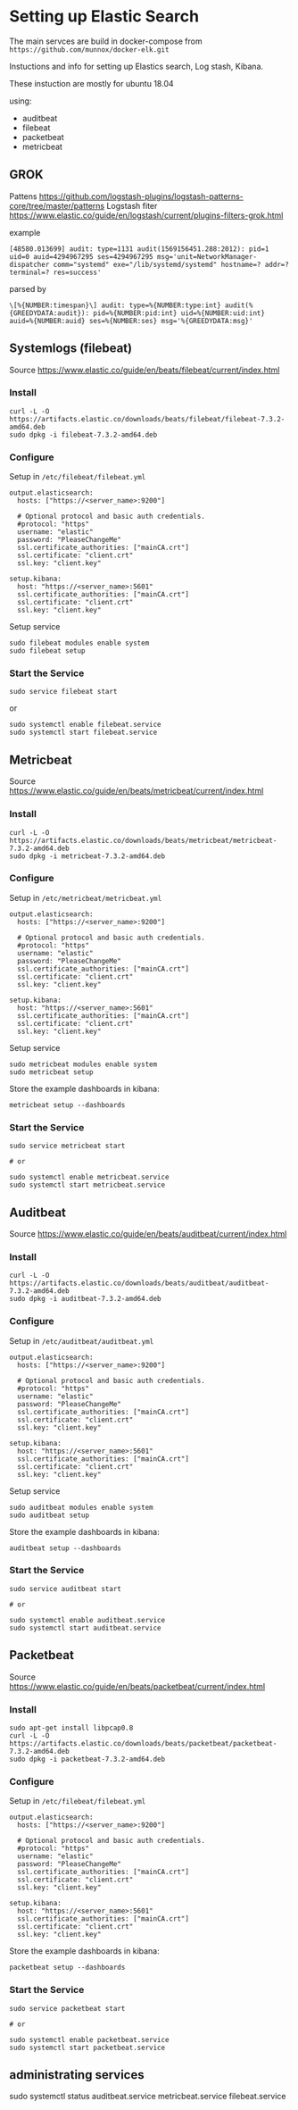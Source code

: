 # Setting up Elastic Search

The main servces are build in docker-compose from `https://github.com/munnox/docker-elk.git`

Instuctions and info for setting up Elastics search, Log stash, Kibana.

These instuction are mostly for ubuntu 18.04

using:

* auditbeat
* filebeat
* packetbeat
* metricbeat

## GROK

Pattens <https://github.com/logstash-plugins/logstash-patterns-core/tree/master/patterns>
Logstash fiter <https://www.elastic.co/guide/en/logstash/current/plugins-filters-grok.html>

example

```
[48580.013699] audit: type=1131 audit(1569156451.288:2012): pid=1 uid=0 auid=4294967295 ses=4294967295 msg='unit=NetworkManager-dispatcher comm="systemd" exe="/lib/systemd/systemd" hostname=? addr=? terminal=? res=success'
```

parsed by 

```
\[%{NUMBER:timespan}\] audit: type=%{NUMBER:type:int} audit(%{GREEDYDATA:audit}): pid=%{NUMBER:pid:int} uid=%{NUMBER:uid:int} auid=%{NUMBER:auid} ses=%{NUMBER:ses} msg='%{GREEDYDATA:msg}'
```

## Systemlogs (filebeat)

Source <https://www.elastic.co/guide/en/beats/filebeat/current/index.html>

### Install

```
curl -L -O https://artifacts.elastic.co/downloads/beats/filebeat/filebeat-7.3.2-amd64.deb
sudo dpkg -i filebeat-7.3.2-amd64.deb
```

### Configure

Setup in `/etc/filebeat/filebeat.yml`

```
output.elasticsearch:
  hosts: ["https://<server_name>:9200"]

  # Optional protocol and basic auth credentials.
  #protocol: "https"
  username: "elastic"
  password: "PleaseChangeMe"
  ssl.certificate_authorities: ["mainCA.crt"]
  ssl.certificate: "client.crt"
  ssl.key: "client.key"

setup.kibana:
  host: "https://<server_name>:5601"
  ssl.certificate_authorities: ["mainCA.crt"]
  ssl.certificate: "client.crt"
  ssl.key: "client.key"
```

Setup service

```
sudo filebeat modules enable system
sudo filebeat setup
```

### Start the Service

```
sudo service filebeat start
```

or 

```
sudo systemctl enable filebeat.service
sudo systemctl start filebeat.service
```

## Metricbeat

Source <https://www.elastic.co/guide/en/beats/metricbeat/current/index.html>

### Install

```
curl -L -O https://artifacts.elastic.co/downloads/beats/metricbeat/metricbeat-7.3.2-amd64.deb
sudo dpkg -i metricbeat-7.3.2-amd64.deb
```

### Configure

Setup in `/etc/metricbeat/metricbeat.yml`

```
output.elasticsearch:
  hosts: ["https://<server_name>:9200"]

  # Optional protocol and basic auth credentials.
  #protocol: "https"
  username: "elastic"
  password: "PleaseChangeMe"
  ssl.certificate_authorities: ["mainCA.crt"]
  ssl.certificate: "client.crt"
  ssl.key: "client.key"

setup.kibana:
  host: "https://<server_name>:5601"
  ssl.certificate_authorities: ["mainCA.crt"]
  ssl.certificate: "client.crt"
  ssl.key: "client.key"
```

Setup service

```
sudo metricbeat modules enable system
sudo metricbeat setup
```

Store the example dashboards in kibana:

```
metricbeat setup --dashboards
```

### Start the Service

```
sudo service metricbeat start

# or 

sudo systemctl enable metricbeat.service
sudo systemctl start metricbeat.service
```

## Auditbeat

Source <https://www.elastic.co/guide/en/beats/auditbeat/current/index.html>

### Install

```
curl -L -O https://artifacts.elastic.co/downloads/beats/auditbeat/auditbeat-7.3.2-amd64.deb
sudo dpkg -i auditbeat-7.3.2-amd64.deb
```

### Configure

Setup in `/etc/auditbeat/auditbeat.yml`

```
output.elasticsearch:
  hosts: ["https://<server_name>:9200"]

  # Optional protocol and basic auth credentials.
  #protocol: "https"
  username: "elastic"
  password: "PleaseChangeMe"
  ssl.certificate_authorities: ["mainCA.crt"]
  ssl.certificate: "client.crt"
  ssl.key: "client.key"

setup.kibana:
  host: "https://<server_name>:5601"
  ssl.certificate_authorities: ["mainCA.crt"]
  ssl.certificate: "client.crt"
  ssl.key: "client.key"
```

Setup service

```
sudo auditbeat modules enable system
sudo auditbeat setup
```

Store the example dashboards in kibana:

```
auditbeat setup --dashboards
```

### Start the Service

```
sudo service auditbeat start

# or 

sudo systemctl enable auditbeat.service
sudo systemctl start auditbeat.service
```

## Packetbeat

Source <https://www.elastic.co/guide/en/beats/packetbeat/current/index.html>

### Install

```
sudo apt-get install libpcap0.8
curl -L -O https://artifacts.elastic.co/downloads/beats/packetbeat/packetbeat-7.3.2-amd64.deb
sudo dpkg -i packetbeat-7.3.2-amd64.deb
```

### Configure

Setup in `/etc/filebeat/filebeat.yml`

```
output.elasticsearch:
  hosts: ["https://<server_name>:9200"]

  # Optional protocol and basic auth credentials.
  #protocol: "https"
  username: "elastic"
  password: "PleaseChangeMe"
  ssl.certificate_authorities: ["mainCA.crt"]
  ssl.certificate: "client.crt"
  ssl.key: "client.key"

setup.kibana:
  host: "https://<server_name>:5601"
  ssl.certificate_authorities: ["mainCA.crt"]
  ssl.certificate: "client.crt"
  ssl.key: "client.key"
```

Store the example dashboards in kibana:

```
packetbeat setup --dashboards
```

### Start the Service

```
sudo service packetbeat start

# or

sudo systemctl enable packetbeat.service
sudo systemctl start packetbeat.service
```

## administrating services

sudo systemctl status auditbeat.service metricbeat.service filebeat.service
